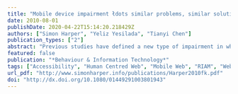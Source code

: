 ```yaml
---
title: "Mobile device impairment łdots similar problems, similar solutions?"
date: 2010-08-01
publishDate: 2020-04-22T15:14:20.218429Z
authors: ["Simon Harper", "Yeliz Yesilada", "Tianyi Chen"]
publication_types: ["2"]
abstract: "Previous studies have defined a new type of impairment in which an able-bodied user's behaviour is impaired by both the characteristics of a device and the environment in which it is used. This behavioural change is defined as a situationally-induced impairment and is often associated with small devices used in a mobile setting or constrained environment. Relatively little is known of its extent or the magnitude of the problems faced by the user. Here, we place the work that has been undertaken into a comparative framework of impairment in the context of data input. Our survey finds that 12 problems exist which define all impaired input and we look to understand the similarities and possible solutions in the new impairment group of small device users. For instance, from the literature, we find that users who are both situationally and motor impaired: press keys more than once, do not use enough force and so a key is not activated, and accidentally type keys in reverse order. A wealth of other errors exist in the motor impaired domain but work does not exist to support their existence in the situational domain. However, if commonalities exist for some -- it seems work should be enacted to uncover the commonalities of all. Establishing these possible commonalities is important because solutions from one domain can be leveraged into another thereby saving the need to reinvent interventions which already exist elsewhere."
featured: false
publication: "*Behaviour & Information Technology*"
tags: ["Accessibility", "Human Centred Web", "Mobile Web", "RIAM", "Web Accessibility"]
url_pdf: "http://www.simonharper.info/publications/Harper2010fk.pdf"
doi: "http://dx.doi.org/10.1080/01449291003801943"
---
```


